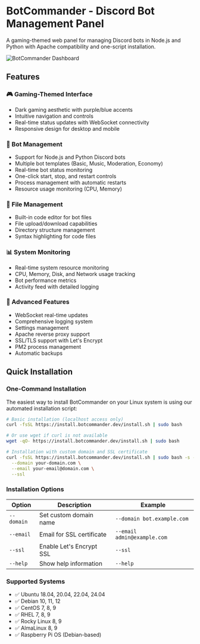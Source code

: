 # BotCommander - Discord Bot Management Panel

A gaming-themed web panel for managing Discord bots in Node.js and Python with Apache compatibility and one-script installation.

![BotCommander Dashboard](https://via.placeholder.com/800x400/262626/9f7aea?text=BotCommander+Dashboard)

## Features

### 🎮 Gaming-Themed Interface
- Dark gaming aesthetic with purple/blue accents
- Intuitive navigation and controls
- Real-time status updates with WebSocket connectivity
- Responsive design for desktop and mobile

### 🤖 Bot Management
- Support for Node.js and Python Discord bots
- Multiple bot templates (Basic, Music, Moderation, Economy)
- Real-time bot status monitoring
- One-click start, stop, and restart controls
- Process management with automatic restarts
- Resource usage monitoring (CPU, Memory)

### 📁 File Management
- Built-in code editor for bot files
- File upload/download capabilities
- Directory structure management
- Syntax highlighting for code files

### 📊 System Monitoring
- Real-time system resource monitoring
- CPU, Memory, Disk, and Network usage tracking
- Bot performance metrics
- Activity feed with detailed logging

### 🔧 Advanced Features
- WebSocket real-time updates
- Comprehensive logging system
- Settings management
- Apache reverse proxy support
- SSL/TLS support with Let's Encrypt
- PM2 process management
- Automatic backups

## Quick Installation

### One-Command Installation

The easiest way to install BotCommander on your Linux system is using our automated installation script:

```bash
# Basic installation (localhost access only)
curl -fsSL https://install.botcommander.dev/install.sh | sudo bash

# Or use wget if curl is not available
wget -qO- https://install.botcommander.dev/install.sh | sudo bash

# Installation with custom domain and SSL certificate
curl -fsSL https://install.botcommander.dev/install.sh | sudo bash -s -- \
  --domain your-domain.com \
  --email your-email@domain.com \
  --ssl
```

### Installation Options

| Option | Description | Example |
|--------|-------------|---------|
| `--domain` | Set custom domain name | `--domain bot.example.com` |
| `--email` | Email for SSL certificate | `--email admin@example.com` |
| `--ssl` | Enable Let's Encrypt SSL | `--ssl` |
| `--help` | Show help information | `--help` |

### Supported Systems

- ✅ Ubuntu 18.04, 20.04, 22.04, 24.04
- ✅ Debian 10, 11, 12
- ✅ CentOS 7, 8, 9
- ✅ RHEL 7, 8, 9
- ✅ Rocky Linux 8, 9
- ✅ AlmaLinux 8, 9
- ✅ Raspberry Pi OS (Debian-based)
